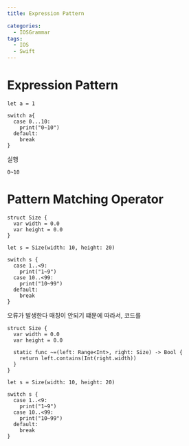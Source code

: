 ```yaml
---
title: Expression Pattern

categories:
  - IOSGrammar
tags:
  - IOS
  - Swift
---
```


# Expression Pattern

~~~
let a = 1

switch a{
  case 0...10:
    print("0~10")
  default:
    break
}
~~~
실행

~~~
0~10
~~~

# Pattern Matching Operator

~~~
struct Size {
  var width = 0.0
  var height = 0.0
}

let s = Size(width: 10, height: 20)

switch s {
  case 1..<9:
    print("1~9")
  case 10..<99:
    print("10~99")
  default:
    break
}
~~~
오류가 발생한다 매칭이 안되기 떄문에 따라서, 코드를

~~~
struct Size {
  var width = 0.0
  var height = 0.0

  static func ~=(left: Range<Int>, right: Size) -> Bool {
    return left.contains(Int(right.width))
  }
}

let s = Size(width: 10, height: 20)

switch s {
  case 1..<9:
    print("1~9")
  case 10..<99:
    print("10~99")
  default:
    break
}
~~~
